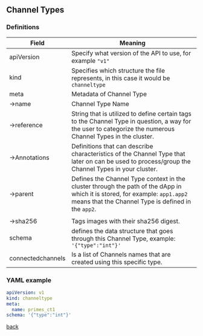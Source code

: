 ## Channel Types 

### Definitions

| Field             | Meaning                                                                                                                                                                            |
| ----------------- | ---------------------------------------------------------------------------------------------------------------------------------------------------------------------------------- |
| apiVersion        | Specify what version of the API to use, for example `"v1"`                                                                                                                         |
| kind              | Specifies which structure the file represents, in this case it would be `channeltype`                                                                                              |
| meta              | Metadata of Channel Type                                                                                                                                                           |
| &rarr;name        | Channel Type Name                                                                                                                                                                  |
| &rarr;reference   | String that is utilized to define certain tags to the Channel Type in question, a way for the user to categorize the numerous Channel Types in the cluster.                        |
| &rarr;Annotations | Definitions that can describe characteristics of the Channel Type that later on can be used to process/group the Channel Types in your cluster.                                    |
| &rarr;parent      | Defines the Channel Type context in the cluster through the path of the dApp in which it is stored, for example: `app1.app2` means that the Channel Type is defined in the `app2`. |
|                   |
| &rarr;sha256      | Tags images with their sha256 digest.                                                                                                                                              |
| schema            | defines the data structure that goes through this Channel Type, example:  `'{"type":"int"}'`                                                                                       |
| connectedchannels | Is a list of Channels names that are created using this specific type.                                                                                                             |


### YAML example
```yaml
apiVersion: v1
kind: channeltype
meta:
  name: primes_ct1  
schema: '{"type":"int"}'
```

[back](index.md)
